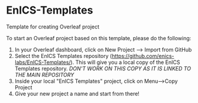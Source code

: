 # EnICS-Templates
Template for creating Overleaf project


To start an Overleaf project based on this template, please do the following:
1) In your Overleaf dashboard, click on New Project --> Import from GitHub
2) Select the EnICS Templates repository (https://github.com/enics-labs/EnICS-Templates/).
   This will give you a local copy of the EnICS Templates repository. *DON'T WORK ON THIS COPY AS IT IS LINKED TO THE MAIN REPOSITORY*
4) Inside your local "EnICS Templates" project, click on Menu-->Copy Project
5) Give your new project a name and start from there!

